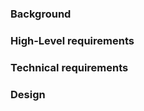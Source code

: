 <!--- Provide a feature title in the Title above -->

### Background
<!-- Provide an overview why feature is needed and explain the current behaviour -->
 
 
### High-Level requirements
<!--- Explain how feature should work in detail, provide user scenarios, don't forget edge cases -->


### Technical requirements
<!--- Specify technical implementation solution/proposal -->


### Design
<!--- List final design mockups -->

